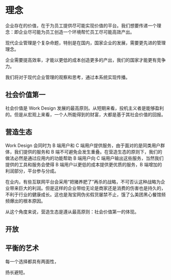 # 理念

企业存在的价值，在于为员工提供尽可能实现价值的平台。我们想要传递一个理念：即企业尽可能为员工创造一个环境帮忙员工尽可能高效产出。

现代企业管理是个复杂命题，特别是在国内，国家企业的发展，需要更先进的管理理念。

企业需要提高效率，才能以更低的成本创造更多的产出，我们的国家才能更有竞争力。

我们将对于现代企业管理的观察和思考，通过本系统实现传播。


## 社会价值第一

社会价值是 Work Design 发展的最高原则。从短期来看，投机主义者是能够盈利的。但是从宏观上来看，一个人所能得到的财富，大都是基于其社会价值的回报。

## 营造生态

Work Design 会同时为 B 端用户和 C 端用户提供服务，由于面对的是同类用户群体，我们提供的服务和 B 端不可避免会发生重叠。在营造生态的原则下，我们的做法必然是通过应用内的功能帮助 B 端用户向 C 端用户输出这些服务，当然我们提供的工具和服务会使得 B 端用户以更低的成本提供更优质的服务，B 端增加的利润部分，平台参与分成。

在业内，有些互联网平台会采用“把猪养肥了”再杀的战略，不可否认这种战略为企业带来巨大的利润。但是这样的企业带给无论是商家还是消费的伤害也是持久的，不利于行业的健康成长。这也是淘宝网伪劣假货屡禁不止，饿了么美团黑心餐馆频频爆出的根本原因。

从这个角度来说，营造生态是遵从最高原则：社会价值第一的体现。

## 开放


## 平衡的艺术

每一个选择都具有两面性，

扬长避短。
